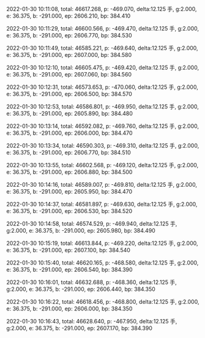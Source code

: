 2022-01-30 10:11:08, total: 46617.268, p: -469.070, delta:12.125 手, g:2.000, e: 36.375, b: -291.000, ep: 2606.210, bp: 384.410

2022-01-30 10:11:29, total: 46600.566, p: -469.470, delta:12.125 手, g:2.000, e: 36.375, b: -291.000, ep: 2606.770, bp: 384.530

2022-01-30 10:11:49, total: 46585.221, p: -469.640, delta:12.125 手, g:2.000, e: 36.375, b: -291.000, ep: 2607.000, bp: 384.580

2022-01-30 10:12:10, total: 46605.475, p: -469.420, delta:12.125 手, g:2.000, e: 36.375, b: -291.000, ep: 2607.060, bp: 384.560

2022-01-30 10:12:31, total: 46573.653, p: -470.060, delta:12.125 手, g:2.000, e: 36.375, b: -291.000, ep: 2606.500, bp: 384.570

2022-01-30 10:12:53, total: 46586.801, p: -469.950, delta:12.125 手, g:2.000, e: 36.375, b: -291.000, ep: 2605.890, bp: 384.480

2022-01-30 10:13:14, total: 46592.082, p: -469.760, delta:12.125 手, g:2.000, e: 36.375, b: -291.000, ep: 2606.000, bp: 384.470

2022-01-30 10:13:34, total: 46590.303, p: -469.310, delta:12.125 手, g:2.000, e: 36.375, b: -291.000, ep: 2606.770, bp: 384.510

2022-01-30 10:13:55, total: 46602.568, p: -469.120, delta:12.125 手, g:2.000, e: 36.375, b: -291.000, ep: 2606.880, bp: 384.500

2022-01-30 10:14:16, total: 46589.007, p: -469.810, delta:12.125 手, g:2.000, e: 36.375, b: -291.000, ep: 2605.950, bp: 384.470

2022-01-30 10:14:37, total: 46581.897, p: -469.630, delta:12.125 手, g:2.000, e: 36.375, b: -291.000, ep: 2606.530, bp: 384.520

2022-01-30 10:14:58, total: 46574.529, p: -469.940, delta:12.125 手, g:2.000, e: 36.375, b: -291.000, ep: 2605.980, bp: 384.490

2022-01-30 10:15:19, total: 46613.844, p: -469.220, delta:12.125 手, g:2.000, e: 36.375, b: -291.000, ep: 2607.100, bp: 384.540

2022-01-30 10:15:40, total: 46620.165, p: -468.580, delta:12.125 手, g:2.000, e: 36.375, b: -291.000, ep: 2606.540, bp: 384.390

2022-01-30 10:16:01, total: 46632.688, p: -468.360, delta:12.125 手, g:2.000, e: 36.375, b: -291.000, ep: 2606.440, bp: 384.350

2022-01-30 10:16:22, total: 46618.456, p: -468.800, delta:12.125 手, g:2.000, e: 36.375, b: -291.000, ep: 2606.000, bp: 384.350

2022-01-30 10:16:43, total: 46628.640, p: -467.950, delta:12.125 手, g:2.000, e: 36.375, b: -291.000, ep: 2607.170, bp: 384.390